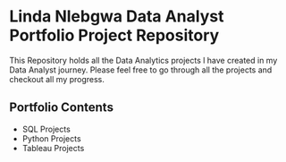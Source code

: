 # Linda Nlebgwa Data Analyst Portfolio Project Repository

This Repository holds all the Data Analytics projects l have created in my Data Analyst journey. Please feel free to go through all the projects and checkout all my progress.

## Portfolio Contents

- SQL Projects
- Python Projects
- Tableau Projects
